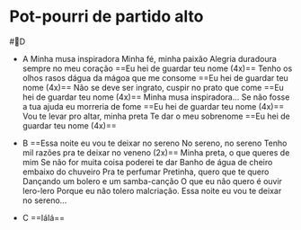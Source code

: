 # Pot-pourri de partido alto
#🎼️D 

- A
	Minha musa inspiradora 
	Minha fé, minha paixão 
	Alegria duradoura sempre no meu coração 
	==Eu hei de guardar teu nome (4x)==
	Tenho os olhos rasos dágua da mágoa que me consome 
	==Eu hei de guardar teu nome (4x)==
	Não se deve ser ingrato, cuspir no prato que come 
	==Eu hei de guardar teu nome (4x)==
	Minha musa inspiradora... 
	Se não fosse a tua ajuda eu morreria de fome 
	==Eu hei de guardar teu nome (4x)==
	Vou te levar pro altar, minha preta 
	Te dar o meu sobrenome 
	==Eu hei de guardar teu nome (4x)==

- B
	==Essa noite eu vou te deixar no sereno 
	No sereno, no sereno 
	Tenho mil razões pra te deixar no veneno (2x)==
	Minha preta, o que queres de mim 
	Se não for muita coisa poderei te dar 
	Banho de água de cheiro embaixo do chuveiro 
	Pra te perfumar 
	Pretinha, quero que te quero 
	Dançando um bolero e um samba-canção 
	O que eu não quero é ouvir lero-lero 
	Porque eu não tolero malcriação. 
	Essa noite eu vou te deixar no sereno... 

- C
	==IáIá==
